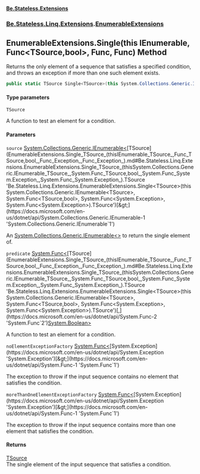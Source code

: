 #### [Be.Stateless.Extensions](README.md 'README')
### [Be.Stateless.Linq.Extensions](Be.Stateless.Linq.Extensions.md 'Be.Stateless.Linq.Extensions').[EnumerableExtensions](EnumerableExtensions.md 'Be.Stateless.Linq.Extensions.EnumerableExtensions')

## EnumerableExtensions.Single<TSource>(this IEnumerable<TSource>, Func<TSource,bool>, Func<Exception>, Func<Exception>) Method

Returns the only element of a sequence that satisfies a specified condition, and throws an exception if more than one
such element exists.

```csharp
public static TSource Single<TSource>(this System.Collections.Generic.IEnumerable<TSource> source, System.Func<TSource,bool> predicate, System.Func<System.Exception> noElementExceptionFactory, System.Func<System.Exception> moreThanOneElementExceptionFactory);
```
#### Type parameters

<a name='Be.Stateless.Linq.Extensions.EnumerableExtensions.Single_TSource_(thisSystem.Collections.Generic.IEnumerable_TSource_,System.Func_TSource,bool_,System.Func_System.Exception_,System.Func_System.Exception_).TSource'></a>

`TSource`

A function to test an element for a condition.
#### Parameters

<a name='Be.Stateless.Linq.Extensions.EnumerableExtensions.Single_TSource_(thisSystem.Collections.Generic.IEnumerable_TSource_,System.Func_TSource,bool_,System.Func_System.Exception_,System.Func_System.Exception_).source'></a>

`source` [System.Collections.Generic.IEnumerable&lt;](https://docs.microsoft.com/en-us/dotnet/api/System.Collections.Generic.IEnumerable-1 'System.Collections.Generic.IEnumerable`1')[TSource](EnumerableExtensions.Single_TSource_(thisIEnumerable_TSource_,Func_TSource,bool_,Func_Exception_,Func_Exception_).md#Be.Stateless.Linq.Extensions.EnumerableExtensions.Single_TSource_(thisSystem.Collections.Generic.IEnumerable_TSource_,System.Func_TSource,bool_,System.Func_System.Exception_,System.Func_System.Exception_).TSource 'Be.Stateless.Linq.Extensions.EnumerableExtensions.Single<TSource>(this System.Collections.Generic.IEnumerable<TSource>, System.Func<TSource,bool>, System.Func<System.Exception>, System.Func<System.Exception>).TSource')[&gt;](https://docs.microsoft.com/en-us/dotnet/api/System.Collections.Generic.IEnumerable-1 'System.Collections.Generic.IEnumerable`1')

An [System.Collections.Generic.IEnumerable&lt;&gt;](https://docs.microsoft.com/en-us/dotnet/api/System.Collections.Generic.IEnumerable-1 'System.Collections.Generic.IEnumerable`1') to return the single element of.

<a name='Be.Stateless.Linq.Extensions.EnumerableExtensions.Single_TSource_(thisSystem.Collections.Generic.IEnumerable_TSource_,System.Func_TSource,bool_,System.Func_System.Exception_,System.Func_System.Exception_).predicate'></a>

`predicate` [System.Func&lt;](https://docs.microsoft.com/en-us/dotnet/api/System.Func-2 'System.Func`2')[TSource](EnumerableExtensions.Single_TSource_(thisIEnumerable_TSource_,Func_TSource,bool_,Func_Exception_,Func_Exception_).md#Be.Stateless.Linq.Extensions.EnumerableExtensions.Single_TSource_(thisSystem.Collections.Generic.IEnumerable_TSource_,System.Func_TSource,bool_,System.Func_System.Exception_,System.Func_System.Exception_).TSource 'Be.Stateless.Linq.Extensions.EnumerableExtensions.Single<TSource>(this System.Collections.Generic.IEnumerable<TSource>, System.Func<TSource,bool>, System.Func<System.Exception>, System.Func<System.Exception>).TSource')[,](https://docs.microsoft.com/en-us/dotnet/api/System.Func-2 'System.Func`2')[System.Boolean](https://docs.microsoft.com/en-us/dotnet/api/System.Boolean 'System.Boolean')[&gt;](https://docs.microsoft.com/en-us/dotnet/api/System.Func-2 'System.Func`2')

A function to test an element for a condition.

<a name='Be.Stateless.Linq.Extensions.EnumerableExtensions.Single_TSource_(thisSystem.Collections.Generic.IEnumerable_TSource_,System.Func_TSource,bool_,System.Func_System.Exception_,System.Func_System.Exception_).noElementExceptionFactory'></a>

`noElementExceptionFactory` [System.Func&lt;](https://docs.microsoft.com/en-us/dotnet/api/System.Func-1 'System.Func`1')[System.Exception](https://docs.microsoft.com/en-us/dotnet/api/System.Exception 'System.Exception')[&gt;](https://docs.microsoft.com/en-us/dotnet/api/System.Func-1 'System.Func`1')

The exception to throw if the input sequence contains no element that satisfies the condition.

<a name='Be.Stateless.Linq.Extensions.EnumerableExtensions.Single_TSource_(thisSystem.Collections.Generic.IEnumerable_TSource_,System.Func_TSource,bool_,System.Func_System.Exception_,System.Func_System.Exception_).moreThanOneElementExceptionFactory'></a>

`moreThanOneElementExceptionFactory` [System.Func&lt;](https://docs.microsoft.com/en-us/dotnet/api/System.Func-1 'System.Func`1')[System.Exception](https://docs.microsoft.com/en-us/dotnet/api/System.Exception 'System.Exception')[&gt;](https://docs.microsoft.com/en-us/dotnet/api/System.Func-1 'System.Func`1')

The exception to throw if the input sequence contains more than one element that satisfies the condition.

#### Returns
[TSource](EnumerableExtensions.Single_TSource_(thisIEnumerable_TSource_,Func_TSource,bool_,Func_Exception_,Func_Exception_).md#Be.Stateless.Linq.Extensions.EnumerableExtensions.Single_TSource_(thisSystem.Collections.Generic.IEnumerable_TSource_,System.Func_TSource,bool_,System.Func_System.Exception_,System.Func_System.Exception_).TSource 'Be.Stateless.Linq.Extensions.EnumerableExtensions.Single<TSource>(this System.Collections.Generic.IEnumerable<TSource>, System.Func<TSource,bool>, System.Func<System.Exception>, System.Func<System.Exception>).TSource')  
The single element of the input sequence that satisfies a condition.